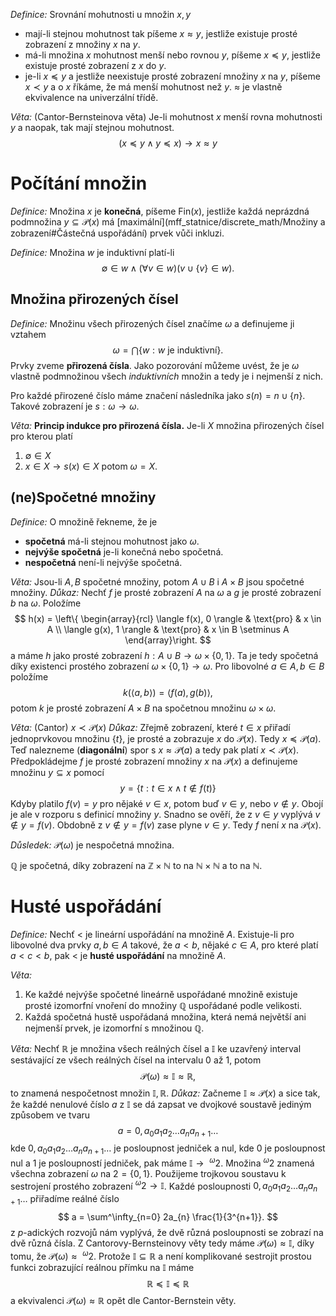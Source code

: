 *Definice:* Srovnání mohutnosti u množin $x,y$ 
- mají-li stejnou mohutnost tak píšeme $x \approx y$, jestliže existuje prosté zobrazení z množiny $x$ na $y$.
- má-li množina $x$ mohutnost menší nebo rovnou $y$, píšeme $x \preccurlyeq y$, jestliže existuje prosté zobrazení z $x$ do $y$. 
- je-li $x \preccurlyeq y$ a jestliže neexistuje prosté zobrazení množiny $x$ na $y$, píšeme $x \prec y$ a o $x$ říkáme, že má menší mohutnost než $y$. 
$\approx$ je vlastně ekvivalence na univerzální třídě.

*Věta:* (Cantor-Bernsteinova věta) Je-li mohutnost $x$ menší rovna mohutnosti $y$ a naopak, tak mají stejnou mohutnost.
$$
(x \preccurlyeq y \land y \preccurlyeq x) \to x \approx y
$$

# Počítání množin
*Definice:* Množina $x$ je **konečná**, píšeme $\text{Fin}(x)$, jestliže každá neprázdná podmnožina $y \subseteq \mathscr{P}(x)$ má [maximální](mff_statnice/discrete_math/Množiny a zobrazení#Částečná uspořádání) prvek vůči inkluzi.

*Definice:* Množina $w$ je induktivní platí-li 
$$
\emptyset \in w \land (\forall v \in w)(v \cup \{ v \} \in w).
$$
## Množina přirozených čísel
*Definice:* Množinu všech přirozených čísel značíme $\omega$ a definujeme ji vztahem
$$
\omega = \bigcap \{ w: w \text{ je induktivní}\}.
$$
Prvky zveme **přirozená čísla**. Jako pozorování můžeme uvést, že je $\omega$ vlastně podmnožinou všech *induktivních* množin a tedy je i nejmenší z nich.

Pro každé přirozené číslo máme značení následníka jako $s(n) = n \cup \{ n \}$. Takové zobrazení je $s: \omega \to \omega$. 

*Věta:* **Princip indukce pro přirozená čísla.** Je-li $X$ množina přirozených čísel pro kterou platí
1. $\emptyset \in X$
2. $x \in X \to s(x) \in X$
potom $\omega = X$.

## (ne)Spočetné množiny
*Definice:* O množině řekneme, že je
- **spočetná** má-li stejnou mohutnost jako $\omega$.
- **nejvýše spočetná** je-li konečná nebo spočetná.
- **nespočetná** není-li nejvýše spočetná.

*Věta:* Jsou-li $A,B$ spočetné množiny, potom $A \cup B$ i $A \times B$ jsou spočetné množiny.
	*Důkaz:* Nechť $f$ je prosté zobrazení $A$ na $\omega$ a $g$ je prosté zobrazení $b$ na $\omega$. Položíme
$$
h(x) = \left\{ \begin{array}{rcl}
\langle f(x), 0 \rangle & \text{pro}
& x \in A  \\
\langle g(x), 1 \rangle & \text{pro} & x \in B \setminus A 
\end{array}\right.
$$
a máme $h$ jako prosté zobrazení $h:A \cup B \to \omega \times \{ 0,1 \}$. Ta je tedy spočetná díky existenci prostého zobrazení $\omega \times \{ 0,1 \} \to \omega$. 
Pro libovolné $a \in A, b \in B$ položíme 
$$
k(\langle a,b\rangle) = \langle f(a), g(b) \rangle,
$$
potom $k$ je prosté zobrazení $A \times B$ na spočetnou množinu $\omega \times \omega$. 

*Věta:* (Cantor) $x \prec \mathscr{P}(x)$
*Důkaz:* Zřejmě zobrazení, které $t \in x$ přiřadí jednoprvkovou množinu $\{ t \}$, je prosté a zobrazuje $x$ do $\mathscr{P}(x)$. Tedy $x \preccurlyeq \mathscr{P}(a)$.
Teď nalezneme (**diagonální**) spor s $x \approx \mathscr{P}(a)$ a tedy pak platí $x \prec \mathscr{P}(x)$.
Předpokládejme $f$ je prosté zobrazení množiny $x$ na $\mathscr{P}(x)$ a definujeme množinu $y \subseteq x$ pomocí
$$
y = \{ t: t\in x \land t \notin f(t) \}
$$
Kdyby platilo $f(v) = y$ pro nějaké $v \in x$, potom buď $v \in y$, nebo $v \notin y$. Obojí je ale v rozporu s definicí množiny $y$. Snadno se ověří, že z $v \in y$ vyplývá $v \not\in y=f(v)$. Obdobně z $v \not\in y =f(v)$ zase plyne $v \in y$. Tedy $f$ není $x$ na $\mathscr{P}(x)$.

*Důsledek:* $\mathscr{P}(\omega)$ je nespočetná množina.

$\mathbb{Q}$ je spočetná, díky zobrazení na $\mathbb{Z} \times \mathbb{N}$ to na $\mathbb{N}\times \mathbb{N}$ a to na $\mathbb{N}$.

# Husté uspořádání
*Definice:* Nechť $<$ je lineární uspořádání na množině $A$. Existuje-li pro libovolné dva prvky $a,b \in A$ takové, že $a<b$, nějaké $c \in A$, pro které platí $a < c<b$, pak $<$ je **husté uspořádání** na množině $A$.

*Věta:*
1. Ke každé nejvýše spočetné lineárně uspořádané množině existuje prosté izomorfní vnoření do množiny $\mathbb{Q}$ uspořádané podle velikosti.
2. Každá spočetná hustě uspořádaná množina, která nemá největší ani nejmenší prvek, je izomorfní s množinou $\mathbb{Q}$.

*Věta:* Nechť $\mathbb{R}$ je množina všech reálných čísel a $\mathbb{I}$ ke uzavřený interval sestávající ze všech reálných čísel na intervalu $0$ až $1$, potom
$$
\mathscr{P}(\omega) \approx \mathbb{I} \approx \mathbb{R},
$$
to znamená nespočetnost množin $\mathbb{I}, \mathbb{R}$.
*Důkaz:* Začneme $\mathbb{I} \approx \mathscr{P}(x)$ a sice tak, že každé nenulové číslo $a$ z $\mathbb{I}$ se dá zapsat ve dvojkové soustavě jediným způsobem ve tvaru 
$$
a = 0,a_{0}a_{1}a_{2}\dots a_{n}a_{n+1}\dots
$$
kde $0,a_{0}a_{1}a_{2}\dots a_{n}a_{n+1}\dots$ je posloupnost jedniček a nul, kde $0$ je posloupnost nul a $1$ je posloupností jedniček, pak máme $\mathbb{I} \to\ ^\omega2$. Množina $^\omega{2}$ znamená všechna zobrazení $\omega$ na $2 = \{ 0,1 \}$.
Použijeme trojkovou soustavu k sestrojení prostého zobrazení $^{\omega}{}{2} \to \mathbb{I}$. Každé posloupnosti $0,a_{0}a_{1}a_{2}\dots a_{n}a_{n+1}\dots$  přiřadíme reálné číslo
$$
a = \sum^\infty_{n=0} 2a_{n} \frac{1}{3^{n+1}}.
$$
z $p$-adických rozvojů nám vyplývá, že dvě různá posloupnosti se zobrazí na dvě různá čísla. Z Cantorovy-Bernsteinovy věty tedy máme $\mathscr{P}(\omega) \approx \mathbb{I}$, díky tomu, že $\mathscr{P}(\omega) \approx\ ^{\omega}{}{2}$.
Protože $\mathbb{I} \subseteq \mathbb{R}$ a není komplikované sestrojit prostou funkci zobrazující reálnou přímku na $\mathbb{I}$ máme
$$
\mathbb{R} \preccurlyeq \mathbb{I} \preccurlyeq \mathbb{R}
$$
a ekvivalenci $\mathscr{P}(\omega) \approx \mathbb{R}$ opět dle Cantor-Bernstein věty.